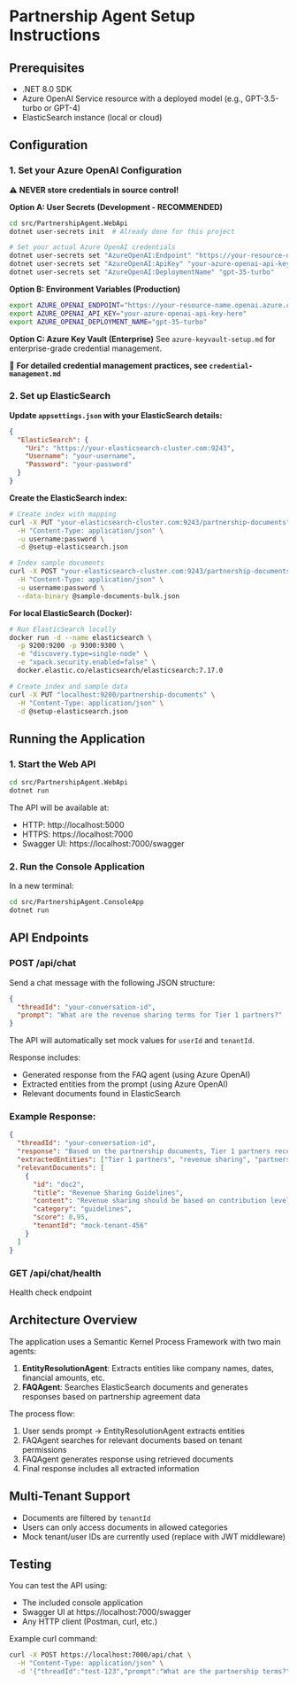 # Partnership Agent Setup Instructions

## Prerequisites
- .NET 8.0 SDK
- Azure OpenAI Service resource with a deployed model (e.g., GPT-3.5-turbo or GPT-4)
- ElasticSearch instance (local or cloud)

## Configuration

### 1. Set your Azure OpenAI Configuration

⚠️ **NEVER store credentials in source control!**

**Option A: User Secrets (Development - RECOMMENDED)**
```bash
cd src/PartnershipAgent.WebApi
dotnet user-secrets init  # Already done for this project

# Set your actual Azure OpenAI credentials
dotnet user-secrets set "AzureOpenAI:Endpoint" "https://your-resource-name.openai.azure.com/"
dotnet user-secrets set "AzureOpenAI:ApiKey" "your-azure-openai-api-key-here"
dotnet user-secrets set "AzureOpenAI:DeploymentName" "gpt-35-turbo"
```

**Option B: Environment Variables (Production)**
```bash
export AZURE_OPENAI_ENDPOINT="https://your-resource-name.openai.azure.com/"
export AZURE_OPENAI_API_KEY="your-azure-openai-api-key-here"
export AZURE_OPENAI_DEPLOYMENT_NAME="gpt-35-turbo"
```

**Option C: Azure Key Vault (Enterprise)**
See `azure-keyvault-setup.md` for enterprise-grade credential management.

📖 **For detailed credential management practices, see `credential-management.md`**

### 2. Set up ElasticSearch

**Update `appsettings.json` with your ElasticSearch details:**
```json
{
  "ElasticSearch": {
    "Uri": "https://your-elasticsearch-cluster.com:9243",
    "Username": "your-username",
    "Password": "your-password"
  }
}
```

**Create the ElasticSearch index:**
```bash
# Create index with mapping
curl -X PUT "your-elasticsearch-cluster.com:9243/partnership-documents" \
  -H "Content-Type: application/json" \
  -u username:password \
  -d @setup-elasticsearch.json

# Index sample documents
curl -X POST "your-elasticsearch-cluster.com:9243/partnership-documents/_bulk" \
  -H "Content-Type: application/json" \
  -u username:password \
  --data-binary @sample-documents-bulk.json
```

**For local ElasticSearch (Docker):**
```bash
# Run ElasticSearch locally
docker run -d --name elasticsearch \
  -p 9200:9200 -p 9300:9300 \
  -e "discovery.type=single-node" \
  -e "xpack.security.enabled=false" \
  docker.elastic.co/elasticsearch/elasticsearch:7.17.0

# Create index and sample data
curl -X PUT "localhost:9200/partnership-documents" \
  -H "Content-Type: application/json" \
  -d @setup-elasticsearch.json
```

## Running the Application

### 1. Start the Web API
```bash
cd src/PartnershipAgent.WebApi
dotnet run
```

The API will be available at:
- HTTP: http://localhost:5000
- HTTPS: https://localhost:7000
- Swagger UI: https://localhost:7000/swagger

### 2. Run the Console Application
In a new terminal:
```bash
cd src/PartnershipAgent.ConsoleApp
dotnet run
```

## API Endpoints

### POST /api/chat
Send a chat message with the following JSON structure:
```json
{
  "threadId": "your-conversation-id",
  "prompt": "What are the revenue sharing terms for Tier 1 partners?"
}
```

The API will automatically set mock values for `userId` and `tenantId`.

Response includes:
- Generated response from the FAQ agent (using Azure OpenAI)
- Extracted entities from the prompt (using Azure OpenAI)
- Relevant documents found in ElasticSearch

### Example Response:
```json
{
  "threadId": "your-conversation-id",
  "response": "Based on the partnership documents, Tier 1 partners receive 30% of net revenue according to our Revenue Sharing Guidelines...",
  "extractedEntities": ["Tier 1 partners", "revenue sharing", "partnership terms"],
  "relevantDocuments": [
    {
      "id": "doc2",
      "title": "Revenue Sharing Guidelines", 
      "content": "Revenue sharing should be based on contribution levels: Tier 1 partners receive 30%...",
      "category": "guidelines",
      "score": 0.95,
      "tenantId": "mock-tenant-456"
    }
  ]
}
```

### GET /api/chat/health
Health check endpoint

## Architecture Overview

The application uses a Semantic Kernel Process Framework with two main agents:

1. **EntityResolutionAgent**: Extracts entities like company names, dates, financial amounts, etc.
2. **FAQAgent**: Searches ElasticSearch documents and generates responses based on partnership agreement data

The process flow:
1. User sends prompt → EntityResolutionAgent extracts entities
2. FAQAgent searches for relevant documents based on tenant permissions
3. FAQAgent generates response using retrieved documents
4. Final response includes all extracted information

## Multi-Tenant Support

- Documents are filtered by `tenantId`
- Users can only access documents in allowed categories
- Mock tenant/user IDs are currently used (replace with JWT middleware)

## Testing

You can test the API using:
- The included console application
- Swagger UI at https://localhost:7000/swagger
- Any HTTP client (Postman, curl, etc.)

Example curl command:
```bash
curl -X POST https://localhost:7000/api/chat \
  -H "Content-Type: application/json" \
  -d '{"threadId":"test-123","prompt":"What are the partnership terms?"}'
```